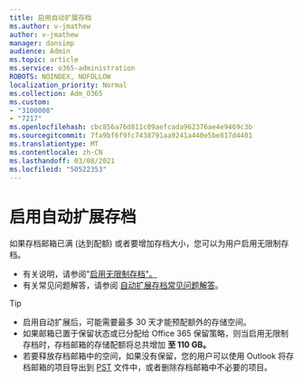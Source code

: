 ```yaml
---
title: 启用自动扩展存档
ms.author: v-jmathew
author: v-jmathew
manager: dansimp
audience: Admin
ms.topic: article
ms.service: o365-administration
ROBOTS: NOINDEX, NOFOLLOW
localization_priority: Normal
ms.collection: Adm_O365
ms.custom:
- "3100008"
- "7217"
ms.openlocfilehash: cbc856a76d811c09aefcada962376ae4e9469c3b
ms.sourcegitcommit: 7fa9bf6f9fc7438791aa9241a440e5be817d4401
ms.translationtype: MT
ms.contentlocale: zh-CN
ms.lasthandoff: 03/08/2021
ms.locfileid: "50522353"
---
```

# <a name="enable-auto-expanding-archiving"></a>启用自动扩展存档

如果存档邮箱已满 (达到配额) 或者要增加存档大小，您可以为用户启用无限制存档。

- 有关说明，请参阅"[启用无限制存档"。](https://docs.microsoft.com/office365/securitycompliance/enable-unlimited-archiving)
- 有关常见问题解答，请参阅 [自动扩展存档常见问题解答](https://blogs.technet.microsoft.com/exchange/2018/04/09/office-365-auto-expanding-archives-faq/)。

> [!TIP]
>
> - 启用自动扩展后，可能需要最多 30 天才能预配额外的存储空间。
> - 如果邮箱已置于保留状态或已分配给 Office 365 保留策略，则当启用无限制存档时，存档邮箱的存储配额将总共增加 **至 110 GB。**
> - 若要释放存档邮箱中的空间，如果没有保留，您的用户可以使用 Outlook 将存档邮箱的项目导出到 [PST](https://support.office.com/article/Export-or-backup-email-contacts-and-calendar-to-an-Outlook-pst-file-14252b52-3075-4e9b-be4e-ff9ef1068f91) 文件中，或者删除存档邮箱中不必要的项目。
